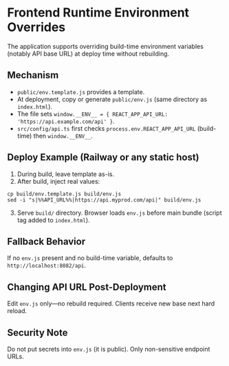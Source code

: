 # Frontend Runtime Environment Overrides

The application supports overriding build-time environment variables (notably API base URL) at deploy time without rebuilding.

## Mechanism
- `public/env.template.js` provides a template.
- At deployment, copy or generate `public/env.js` (same directory as `index.html`).
- The file sets `window.__ENV__ = { REACT_APP_API_URL: 'https://api.example.com/api' }`.
- `src/config/api.ts` first checks `process.env.REACT_APP_API_URL` (build-time) then `window.__ENV__`.

## Deploy Example (Railway or any static host)
1. During build, leave template as-is.
2. After build, inject real values:
```
cp build/env.template.js build/env.js
sed -i "s|%%API_URL%%|https://api.myprod.com/api|" build/env.js
```
3. Serve `build/` directory. Browser loads `env.js` before main bundle (script tag added to `index.html`).

## Fallback Behavior
If no `env.js` present and no build-time variable, defaults to `http://localhost:8082/api`.

## Changing API URL Post-Deployment
Edit `env.js` only—no rebuild required. Clients receive new base next hard reload.

## Security Note
Do not put secrets into `env.js` (it is public). Only non-sensitive endpoint URLs.

